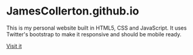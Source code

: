 # JamesCollerton.github.io

This is my personal website built in HTML5, CSS and JavaScript. It uses Twitter's bootstrap to make it responsive and should be mobile ready.

[Visit it](http://jamescollerton.github.io/)
